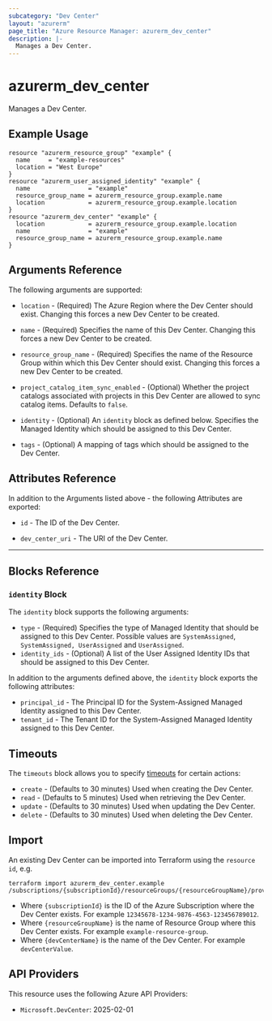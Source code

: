 ```yaml
---
subcategory: "Dev Center"
layout: "azurerm"
page_title: "Azure Resource Manager: azurerm_dev_center"
description: |-
  Manages a Dev Center.
---
```


# azurerm_dev_center

Manages a Dev Center.

## Example Usage

```hcl
resource "azurerm_resource_group" "example" {
  name     = "example-resources"
  location = "West Europe"
}
resource "azurerm_user_assigned_identity" "example" {
  name                = "example"
  resource_group_name = azurerm_resource_group.example.name
  location            = azurerm_resource_group.example.location
}
resource "azurerm_dev_center" "example" {
  location            = azurerm_resource_group.example.location
  name                = "example"
  resource_group_name = azurerm_resource_group.example.name
}
```

## Arguments Reference

The following arguments are supported:

* `location` - (Required) The Azure Region where the Dev Center should exist. Changing this forces a new Dev Center to be created.

* `name` - (Required) Specifies the name of this Dev Center. Changing this forces a new Dev Center to be created.

* `resource_group_name` - (Required) Specifies the name of the Resource Group within which this Dev Center should exist. Changing this forces a new Dev Center to be created.

* `project_catalog_item_sync_enabled` - (Optional) Whether the project catalogs associated with projects in this Dev Center are allowed to sync catalog items. Defaults to `false`.

* `identity` - (Optional) An `identity` block as defined below. Specifies the Managed Identity which should be assigned to this Dev Center.

* `tags` - (Optional) A mapping of tags which should be assigned to the Dev Center.

## Attributes Reference

In addition to the Arguments listed above - the following Attributes are exported:

* `id` - The ID of the Dev Center.

* `dev_center_uri` - The URI of the Dev Center.

---

## Blocks Reference

### `identity` Block


The `identity` block supports the following arguments:

* `type` - (Required) Specifies the type of Managed Identity that should be assigned to this Dev Center. Possible values are `SystemAssigned`, `SystemAssigned, UserAssigned` and `UserAssigned`.
* `identity_ids` - (Optional) A list of the User Assigned Identity IDs that should be assigned to this Dev Center.


In addition to the arguments defined above, the `identity` block exports the following attributes:

* `principal_id` - The Principal ID for the System-Assigned Managed Identity assigned to this Dev Center.
* `tenant_id` - The Tenant ID for the System-Assigned Managed Identity assigned to this Dev Center.

## Timeouts

The `timeouts` block allows you to specify [timeouts](https://www.terraform.io/docs/configuration/resources.html#timeouts) for certain actions:

* `create` - (Defaults to 30 minutes) Used when creating the Dev Center.
* `read` - (Defaults to 5 minutes) Used when retrieving the Dev Center.
* `update` - (Defaults to 30 minutes) Used when updating the Dev Center.
* `delete` - (Defaults to 30 minutes) Used when deleting the Dev Center.

## Import

An existing Dev Center can be imported into Terraform using the `resource id`, e.g.

```shell
terraform import azurerm_dev_center.example /subscriptions/{subscriptionId}/resourceGroups/{resourceGroupName}/providers/Microsoft.DevCenter/devCenters/{devCenterName}
```

* Where `{subscriptionId}` is the ID of the Azure Subscription where the Dev Center exists. For example `12345678-1234-9876-4563-123456789012`.
* Where `{resourceGroupName}` is the name of Resource Group where this Dev Center exists. For example `example-resource-group`.
* Where `{devCenterName}` is the name of the Dev Center. For example `devCenterValue`.

## API Providers
<!-- This section is generated, changes will be overwritten -->
This resource uses the following Azure API Providers:

* `Microsoft.DevCenter`: 2025-02-01
